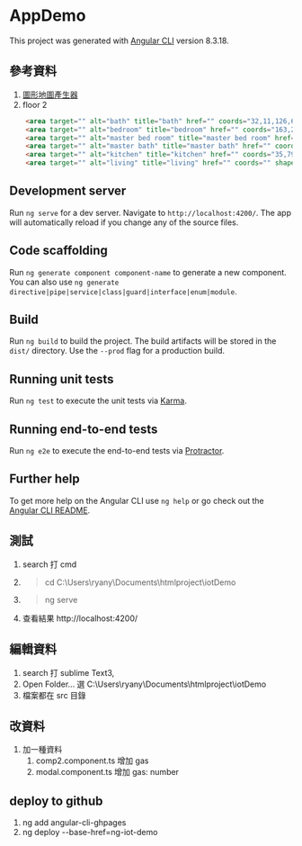 # AppDemo

This project was generated with [Angular CLI](https://github.com/angular/angular-cli) version 8.3.18.

## 參考資料
1. [圖形地圖產生器](https://www.image-map.net/)
2. floor 2

```html
    <area target="" alt="bath" title="bath" href="" coords="32,11,126,64" shape="rect">
    <area target="" alt="bedroom" title="bedroom" href="" coords="163,240,259,347" shape="rect">
    <area target="" alt="master bed room" title="master bed room" href="" coords="269,215,371,389" shape="rect">
    <area target="" alt="master bath" title="master bath" href="" coords="302,147,365,204" shape="rect">
    <area target="" alt="kitchen" title="kitchen" href="" coords="35,79,176,191" shape="rect">
    <area target="" alt="living" title="living" href="" coords="" shape="rect">
```

## Development server

Run `ng serve` for a dev server. Navigate to `http://localhost:4200/`. The app will automatically reload if you change any of the source files.

## Code scaffolding

Run `ng generate component component-name` to generate a new component. You can also use `ng generate directive|pipe|service|class|guard|interface|enum|module`.

## Build

Run `ng build` to build the project. The build artifacts will be stored in the `dist/` directory. Use the `--prod` flag for a production build.

## Running unit tests

Run `ng test` to execute the unit tests via [Karma](https://karma-runner.github.io).

## Running end-to-end tests

Run `ng e2e` to execute the end-to-end tests via [Protractor](http://www.protractortest.org/).

## Further help

To get more help on the Angular CLI use `ng help` or go check out the [Angular CLI README](https://github.com/angular/angular-cli/blob/master/README.md).




## 測試
1. search 打  cmd
2. > cd C:\Users\ryany\Documents\htmlproject\iotDemo
3. > ng serve
4. 查看結果 http://localhost:4200/


## 編輯資料
1. search 打 sublime Text3,
2. Open Folder... 選 C:\Users\ryany\Documents\htmlproject\iotDemo
3. 檔案都在 src 目錄

## 改資料
1. 加一種資料
   1. comp2.component.ts 增加 gas
   2. modal.component.ts 增加 gas: number

## deploy to github

1. ng add angular-cli-ghpages
2. ng deploy --base-href=ng-iot-demo
